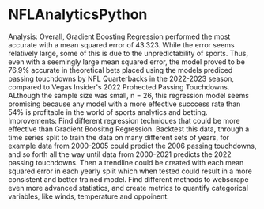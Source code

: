 # NFLAnalyticsPython
Analysis: Overall, Gradient Boosting Regression performed the most accurate with a mean squared error of 43.323. While the error seems relatively large, some of this is due to the unpredictability of sports. Thus, even with a seemingly large mean squared error, the model proved to be 76.9% accurate in theoretical bets placed using the models prediced passing touchdowns by NFL Quarterbacks in the 2022-2023 season, compared to Vegas Insider's 2022 Prohected Passing Touchdowns. ALthough the sample size was small, n = 26, this regression model seems promising because any model with a more effective succcess rate than 54% is profitable in the world of sports analytics and betting.
Improvements:
Find different regression techniques that could be more effective than Gradient Boositng Regression.
Backtest this data, through a time series split to train the data on many different sets of years, for example data from 2000-2005 could predict the 2006 passing touchdowns, and so forth all the way until data from 2000-2021 predicts the 2022 passing touchdowns. Then a trendline could be created with each mean squared error in each yearly split which when tested could result in a more consistent and better trained model.
Find different methods to webscrape even more advanced statistics, and create metrics to quantify categorical variables, like winds, temperature and oppoinent.
